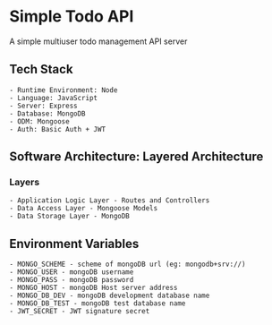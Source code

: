 # Simple Todo API

A simple multiuser todo management API server

## Tech Stack
    - Runtime Environment: Node
    - Language: JavaScript
    - Server: Express
    - Database: MongoDB
    - ODM: Mongoose
    - Auth: Basic Auth + JWT

## Software Architecture: Layered Architecture

### Layers
    - Application Logic Layer - Routes and Controllers
    - Data Access Layer - Mongoose Models
    - Data Storage Layer - MongoDB

## Environment Variables
    - MONGO_SCHEME - scheme of mongoDB url (eg: mongodb+srv://)
    - MONGO_USER - mongoDB username
    - MONGO_PASS - mongoDB password
    - MONGO_HOST - mongoDB Host server address
    - MONGO_DB_DEV - mongoDB development database name
    - MONGO_DB_TEST - mongoDB test database name
    - JWT_SECRET - JWT signature secret